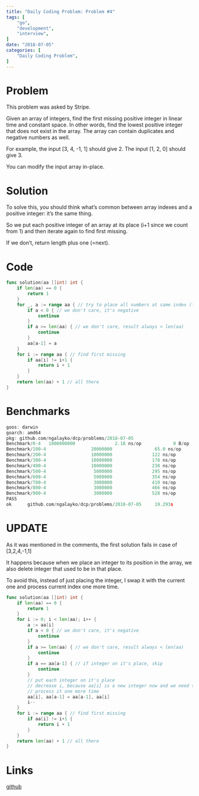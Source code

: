 ```yaml
---
title: "Daily Coding Problem: Problem #4"
tags: [
    "go",
    "development",
    "interview",
]
date: "2018-07-05"
categories: [
    "Daily Coding Problem",
]
---
```


# Problem 

This problem was asked by Stripe.

Given an array of integers, find the first missing positive integer in linear time and constant space. In other words, find the lowest positive integer that does not exist in the array. The array can contain duplicates and negative numbers as well.

For example, the input [3, 4, -1, 1] should give 2. The input [1, 2, 0] should give 3.

You can modify the input array in-place.

# Solution

To solve this, you should think what’s common between array indexes and a
positive integer:  it’s the same thing. 

So we put each positive integer of an
array at its place (i+1 since we count from 1) and then iterate again to find
first missing. 

If we don’t, return length plus one (=next).

# Code 
```go
func solution(aa []int) int {
	if len(aa) == 0 {
		return 1
	}
	for _, a := range aa { // try to place all numbers at same index (from 1)
		if a < 0 { // we don't care, it's negative
			continue
		}
		if a >= len(aa) { // we don't care, result always < len(aa)
			continue
		}
		aa[a-1] = a
	}
	for i := range aa { // find first missing
		if aa[i] != i+1 {
			return i + 1
		}
	}
	return len(aa) + 1 // all there
}
```

# Benchmarks

```go
goos: darwin
goarch: amd64
pkg: github.com/ngalayko/dcp/problems/2018-07-05
Benchmark/0-4   1000000000               2.18 ns/op            0 B/op          0 allocs/op
Benchmark/100-4                 20000000                65.0 ns/op             0 B/op          0 allocs/op
Benchmark/200-4                 10000000               122 ns/op               0 B/op          0 allocs/op
Benchmark/300-4                 10000000               178 ns/op               0 B/op          0 allocs/op
Benchmark/400-4                 10000000               238 ns/op               0 B/op          0 allocs/op
Benchmark/500-4                  5000000               295 ns/op               0 B/op          0 allocs/op
Benchmark/600-4                  5000000               354 ns/op               0 B/op          0 allocs/op
Benchmark/700-4                  3000000               410 ns/op               0 B/op          0 allocs/op
Benchmark/800-4                  3000000               466 ns/op               0 B/op          0 allocs/op
Benchmark/900-4                  3000000               528 ns/op               0 B/op          0 allocs/op
PASS
ok      github.com/ngalayko/dcp/problems/2018-07-05     19.293s
```

# UPDATE

As it was mentioned in the comments, the first solution fails in
case of [3,2,4,-1,1]

It happens because when we place an integer to its position in the array,
we also delete integer that used to be in that place.

To avoid this, instead of just placing the integer, I swap it with the current
one and process current index one more time.

```go
func solution(aa []int) int {
	if len(aa) == 0 {
		return 1
	}
	for i := 0; i < len(aa); i++ {
		a := aa[i]
		if a < 0 { // we don't care, it's negative
			continue
		}
		if a >= len(aa) { // we don't care, result always < len(aa)
			continue
		}
		if a == aa[a-1] { // if integer on it's place, skip
			continue
		}
		// put each integer on it's place
		// decrease i, because aa[i] is a new integer now and we need to
		// process it one more time
		aa[i], aa[a-1] = aa[a-1], aa[i]
		i--
	}
	for i := range aa { // find first missing
		if aa[i] != i+1 {
			return i + 1
		}
	}
	return len(aa) + 1 // all there
}
```

# Links

[github](https://github.com/ngalayko/dcp/tree/master/problems/2018-07-05)
